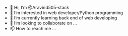 - 👋 Hi, I’m @Aravind505-stack
- 👀 I’m interested in web developer/Python programming
- 🌱 I’m currently learning back end of web developing
- 💞️ I’m looking to collaborate on ...
- 📫 How to reach me ...

<!---
Aravind505-stack/Aravind505-stack is a ✨ special ✨ repository because its `README.md` (this file) appears on your GitHub profile.
You can click the Preview link to take a look at your changes.
--->

